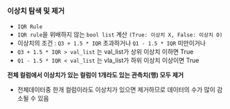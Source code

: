 ### 이상치 탐색 및 제거
- `IQR Rule`
- `IQR rule`을 위배하지 않는 `bool list` 계산 `(True: 이상치 X, False: 이상치 O)`
- 이상치의 조건 : `Q3 + 1.5 * IQR` 초과하거나 `Q1 - 1.5 * IQR` 미만이거나
- `Q3 + 1.5 * IQR > val_list` 는 val_list가 상위 이상치 이하면 True
- `Q1 - 1.5 * IQR < val_list` 는 vla_list가 하위 이상치 이상이면 True

**전체 컬럼에서 이상치가 있는 컬럼이 1개라도 있는 관측치(행) 모두 제거**
- 전체데이터중 한개 컬럼이라도 이상치가 있으면 제거하므로 데이터의 수가 많이 감소될 수 있음